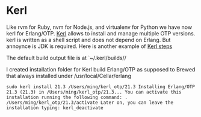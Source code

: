 # Kerl
Like rvm for Ruby, nvm for Node.js, and virtualenv for Python we have now kerl for Erlang/OTP. [Kerl](https://github.com/kerl/kerl) allows to install and manage multiple OTP versions. kerl is written as a shell script and does not depend on Erlang.
But annoynce is JDK is required.
Here is another example of [Kerl steps](https://devminz.github.io/posts/devops/kerl-tool-for-erlangotp-version-management/)

The default build output file is at `~/.kerl/builds/<version>/

I created installation folder for Kerl build Erlang/OTP as supposed to Brewed that always installed under /usr/local/Cellar/erlang

`sudo kerl install 21.3 /Users/ming/kerl_otp/21.3
Installing Erlang/OTP 21.3 (21.3) in /Users/ming/kerl_otp/21.3...
You can activate this installation running the following command:
. /Users/ming/kerl_otp/21.3/activate
Later on, you can leave the installation typing:
kerl_deactivate`

